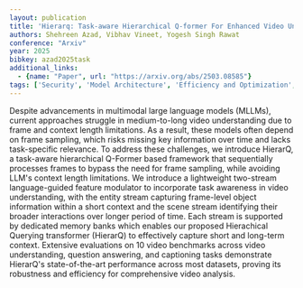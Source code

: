 ```yaml
---
layout: publication
title: 'Hierarq: Task-aware Hierarchical Q-former For Enhanced Video Understanding'
authors: Shehreen Azad, Vibhav Vineet, Yogesh Singh Rawat
conference: "Arxiv"
year: 2025
bibkey: azad2025task
additional_links:
  - {name: "Paper", url: "https://arxiv.org/abs/2503.08585"}
tags: ['Security', 'Model Architecture', 'Efficiency and Optimization', 'Multimodal Models', 'Tools', 'Reinforcement Learning', 'Pretraining Methods', 'Transformer', 'Applications']
---
```

Despite advancements in multimodal large language models (MLLMs), current
approaches struggle in medium-to-long video understanding due to frame and
context length limitations. As a result, these models often depend on frame
sampling, which risks missing key information over time and lacks task-specific
relevance. To address these challenges, we introduce HierarQ, a task-aware
hierarchical Q-Former based framework that sequentially processes frames to
bypass the need for frame sampling, while avoiding LLM's context length
limitations. We introduce a lightweight two-stream language-guided feature
modulator to incorporate task awareness in video understanding, with the entity
stream capturing frame-level object information within a short context and the
scene stream identifying their broader interactions over longer period of time.
Each stream is supported by dedicated memory banks which enables our proposed
Hierachical Querying transformer (HierarQ) to effectively capture short and
long-term context. Extensive evaluations on 10 video benchmarks across video
understanding, question answering, and captioning tasks demonstrate HierarQ's
state-of-the-art performance across most datasets, proving its robustness and
efficiency for comprehensive video analysis.
